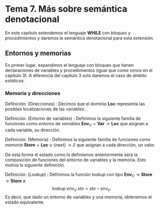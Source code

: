 # Tema 7. Más sobre semántica denotacional
En este capítulo extendemos el lenguaje **WHILE** con *bloques* y
*procedimientos* y daremos la semántica denotacional para esta extensión.

## Entornos y memorias
En primer lugar, expandimos el lenguaje con bloques que tienen declaraciones de
variables y procedimientos (igual que como vimos en el capítulo 3). A diferencia
del capítulo 3 solo daremos el caso de *ámbito estáticos*.

### Memoria y direcciones
Definición: (Direcciones)
: Decimos que el dominio $\mathbf{Loc}$ representa las posibles localizaciones
de las variables.

Definición: (Entorno de variables)
: Definimos la siguiente familia de funciones como *entorno de variables*
$\mathbf{Env}_V = \mathbf{Var} \rightarrow \mathbf{Loc}$ que asignan a cada
variable, su dirección.

Definición: (Memoria)
: Definimos la siguiente familia de funciones como *memoria* $\mathbf{Store} =
\mathbf{Loc} \cup \left\{ \mathrm{next} \right\} \rightarrow \mathbb{Z}$ que
asignan a cada dirección, un valor.

De esta forma el estado como lo definíamos anteriormente será la composición de
funciones del entorno de variables y la memoria. Esto motiva la siguiente
definición.

Definición: (*Lookup*)
: Definimos la función *lookup* con tipo $\mathbf{Env}_V \rightarrow
\mathbf{Store} \rightarrow \mathbf{Store}$ a
$$
\mathrm{lookup}\ env_V\ sto = sto \circ env_V.
$$
Es decir, que dado un entorno de variables y una memoria, obtenemos el estado
equivalente.
